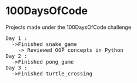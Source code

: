 # 100DaysOfCode
Projects made under the 100DaysOfCode challenge
<pre>
Day 1 :
  ->Finished snake_game 
    -> Reviewed OOP concepts in Python
Day 2 :
  ->Finished pong_game
Day 3 :
  ->Finished turtle_crossing 
<pre>
